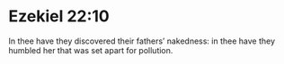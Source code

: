 # Ezekiel 22:10

In thee have they discovered their fathers’ nakedness: in thee have they humbled her that was set apart for pollution.
